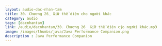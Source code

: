 ```yaml
---
layout: audio-dac-nhan-tam
title: 30. Chương 26_ Giữ thể diện cho người khác
category: audio
tags: [dacnhantam]
link: /audio/dacnhantam/30. Chương 26_ Giữ thể diện cjo người khác.mp3 
image: /images/thumbs/java/Java Performance Companion.png
description : Java Performance Companion 
---
```












